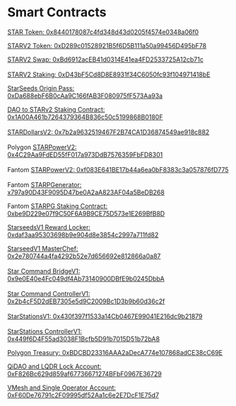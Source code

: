 # Smart Contracts

[STAR Token: 0x8440178087c4fd348d43d0205f4574e0348a06f0](https://polygonscan.com/token/0x8440178087c4fd348d43d0205f4574e0348a06f0)

[STARV2 Token: 0xD289c01528921B5f6D5B111a50a99456D495bF78](https://polygonscan.com/token/0xD289c01528921B5f6D5B111a50a99456D495bF78)

[STARV2 Swap: 0xBd6912acEB41d0314E41ea4FD2533725A12cb71c\
](https://polygonscan.com/address/0x1A00A461b7264379364B836c50c5199868B0180F)\
[STARV2 Staking: 0xD43bF5Cd8D8E8931f34C6050fc93f104971418bE](https://polygonscan.com/address/0xD43bF5Cd8D8E8931f34C6050fc93f104971418bE)

[StarSeeds Origin Pass: 0xDa688ebF6B0cAa9C166fAB3F080975fF573Aa93a](under-development/representative-network.md)

[DAO to STARv2 Staking Contract: 0x1A00A461b7264379364B836c50c5199868B0180F\
](under-development/representative-network.md)\
[STARDollarsV2: 0x7b2a9632519467F2B74CA1D36874549ae918c882](https://polygonscan.com/address/0x7b2a9632519467F2B74CA1D36874549ae918c882)\
\
Polygon [STARPowerV2: 0x4C29Aa9FdED55fF017a973DdB7576359FbFD8301](https://polygonscan.com/address/0x4C29Aa9FdED55fF017a973DdB7576359FbFD8301)\
\
Fantom [STARPowerV2: 0xf083E641BE17b44a6ea0bF8383c3a057876fD775](https://ftmscan.com/address/0xf083E641BE17b44a6ea0bF8383c3a057876fD775)\
\
Fantom [STARPGenerator: x797a90D43F9095D47be0A2aA823AF04a5BeDB26](https://ftmscan.com/address/0x797a90D43F9095D47be0A2aA823AF04a5BeDB268)[8](https://ftmscan.com/address/0x797a90D43F9095D47be0A2aA823AF04a5BeDB268)

Fantom [STARPG Staking Contract: 0xbe9D229e07f9C50F6A9B9CE75D573e1E269BfB8D](https://ftmscan.com/address/0xbe9D229e07f9C50F6A9B9CE75D573e1E269BfB8D)

[StarseedsV1 Reward Locker: 0xdaf3aa95303698b9e904d8e3854c2997a711fd82](https://polygonscan.com/address/0xdaf3aa95303698b9e904d8e3854c2997a711fd82)

[StarseedV1 MasterChef: 0x2e780744a4fa4292b52e7d656692e812866a0a87](https://polygonscan.com/address/0x2e780744a4fa4292b52e7d656692e812866a0a87)[](https://polygonscan.com/address/0x2e780744a4fa4292b52e7d656692e812866a0a87)\
\
[Star Command Bridge](https://polygonscan.com/address/0x9e0E40e4Fc049df4Ab73140900DBfE9b0245DbbA#code)[V1: 0x9e0E40e4Fc049df4Ab73140900DBfE9b0245DbbA](https://polygonscan.com/address/0x9e0E40e4Fc049df4Ab73140900DBfE9b0245DbbA)\
\
[Star Command Controller](https://polygonscan.com/address/0x2b4cF5D2dEB7305e5d9C2009Bc1D3b9b60d36c2f#code)[V1: 0x2b4cF5D2dEB7305e5d9C2009Bc1D3b9b60d36c2f](https://polygonscan.com/address/0x2b4cF5D2dEB7305e5d9C2009Bc1D3b9b60d36c2f#code)\
\
[StarStations](https://polygonscan.com/address/0x430f397f1533a14Cb0467E99041E216dc9b21879#code)[V1: 0x430f397f1533a14Cb0467E99041E216dc9b21879](https://polygonscan.com/address/0x430f397f1533a14Cb0467E99041E216dc9b21879)\
\
[StarStations Controller](https://polygonscan.com/address/0x449f6D4F55ad3038F1Bcfb5D91b7015D51b72bA8#code)[V1: 0x449f6D4F55ad3038F1Bcfb5D91b7015D51b72bA8](https://polygonscan.com/address/0x449f6D4F55ad3038F1Bcfb5D91b7015D51b72bA8)

[Polygon Treasury: 0xBDCBD23316AAA2aDecA774e107868adCE38cC69E](https://app.safe.global/balances?safe=matic%3A0xBDCBD23316AAA2aDecA774e107868adCE38cC69E)

[QiDAO and LQDR Lock Account: 0xF826Bc629d859af67736671274BFbF0967E36729](https://polygonscan.com/address/0xf826bc629d859af67736671274bfbf0967e36729)

[VMesh and Single Operator Account: 0xF60De76791c2F09995df52Aa1c6e2E7DcF1E75d7](https://polygonscan.com/address/0xf60de76791c2f09995df52aa1c6e2e7dcf1e75d7)







